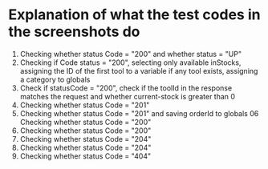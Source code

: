 # Explanation of what the test codes in the screenshots do

01.	Checking whether status Code = "200" and whether status = "UP"
02.	Checking if Code status = "200", selecting only available inStocks, assigning the ID of the first tool to a variable if any tool exists, assigning a category to globals
03.	Check if statusCode = "200", check if the toolId in the response matches the request and whether current-stock is greater than 0
04.	Checking whether status Code = "201"
05.	Checking whether status Code = "201" and saving orderId to globals
06	Checking whether status Code = "200"
07.	Checking whether status Code = "200"
08.	Checking whether status Code = "204"
09.	Checking whether status Code = "204"
10.	Checking whether status Code = "404"
